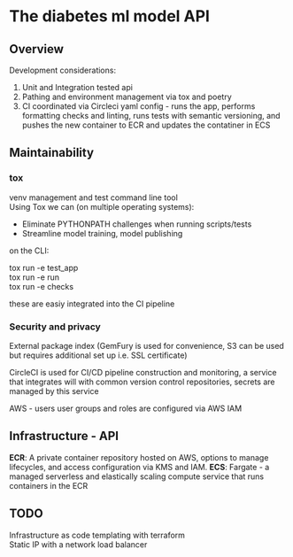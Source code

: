 # The diabetes ml model API  


## Overview
Development considerations:  

1. Unit and Integration tested api  
2. Pathing and environment management via tox and poetry  
3. CI coordinated via Circleci yaml config - runs the app, performs formatting checks and linting, runs tests with semantic versioning, and pushes the new container to ECR and updates the contatiner in ECS   



## Maintainability  
### tox  
 venv management and test command line tool  
 Using Tox we can (on multiple operating systems):  
 - Eliminate PYTHONPATH challenges when running scripts/tests  
 - Streamline model training, model publishing  

on the CLI:  

tox run -e test_app  
tox run -e run  
tox run -e checks  

these are easiy integrated into the CI pipeline  

### Security and privacy
External package index (GemFury is used for convenience, S3 can be used but requires additional set up i.e. SSL certificate)  

CircleCI is used for CI/CD pipeline construction and monitoring, a service that integrates will with common version control repositories, secrets are managed by this service  

AWS - users user groups and roles are configured via AWS IAM  

## Infrastructure - API
**ECR**: A private container repository hosted on AWS, options to manage lifecycles, and access configuration via KMS and IAM.
**ECS**: Fargate - a managed serverless and elastically scaling compute service that runs containers in the ECR 

## TODO
Infrastructure as code templating with terraform  
Static IP with a network load balancer
